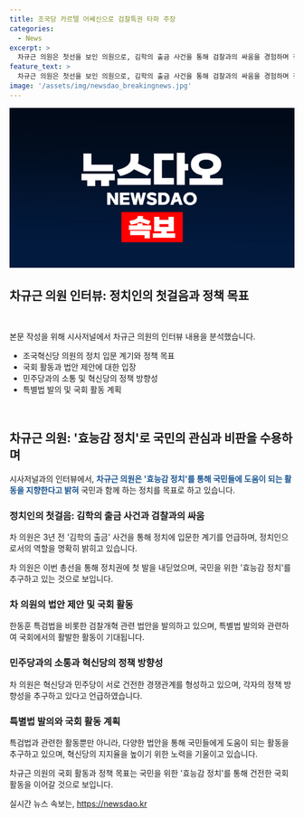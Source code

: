 ```yaml
---
title: 조국당 카르텔 어쎄신으로 검찰특권 타파 주장
categories:
  - News
excerpt: >
  차규근 의원은 첫선을 보인 의원으로, 김학의 출금 사건을 통해 검찰과의 싸움을 경험하며 정치인으로의 길을 결정했다. 검찰특권과 카르텔을 타파하고 국민을 위한 효능감 정치를 추구하는 그는 민주당과의 소통은 없다며, 혁신당의 정체를 법안과 메시지로 극복할 것을 강조했다. 또한, 주요 정책으로 검찰개혁과 관련된 법안을 발의하고 있으며, 혁신당의 지지율 하락에 대해 더 열심히 하겠다는 각오를 밝혔다.
feature_text: >
  차규근 의원은 첫선을 보인 의원으로, 김학의 출금 사건을 통해 검찰과의 싸움을 경험하며 정치인으로의 길을 결정했다. 검찰특권과 카르텔을 타파하고 국민을 위한 효능감 정치를 추구하는 그는 민주당과의 소통은 없다며, 혁신당의 정체를 법안과 메시지로 극복할 것을 강조했다. 또한, 주요 정책으로 검찰개혁과 관련된 법안을 발의하고 있으며, 혁신당의 지지율 하락에 대해 더 열심히 하겠다는 각오를 밝혔다.
image: '/assets/img/newsdao_breakingnews.jpg'
---
```


<p><img src="/assets/img/newsdao_breakingnews.jpg" alt="implanttips 속보" /></p>

<h2 data-ke-size="size26">차규근 의원 인터뷰: 정치인의 첫걸음과 정책 목표</h2>

<p data-ke-size="size16">&nbsp;</p>

<p>본문 작성을 위해 시사저널에서 차규근 의원의 인터뷰 내용을 분석했습니다. </p>

<ul>
    <li>조국혁신당 의원의 정치 입문 계기와 정책 목표</li>
    <li>국회 활동과 법안 제안에 대한 입장</li>
    <li>민주당과의 소통 및 혁신당의 정책 방향성</li>
    <li>특별법 발의 및 국회 활동 계획</li>
</ul>

<p data-ke-size="size16">&nbsp;</p>

<h2 data-ke-size="size24">차규근 의원: '효능감 정치'로 국민의 관심과 비판을 수용하며</h2>

<p>시사저널과의 인터뷰에서, <b><span style="color: #1a5490;">차규근 의원은 '효능감 정치'를 통해 국민들에 도움이 되는 활동을 지향한다고 밝혀</span></b> 국민과 함께 하는 정치를 목표로 하고 있습니다. </p>

<h3>정치인의 첫걸음: 김학의 출금 사건과 검찰과의 싸움</h3>

<p>차 의원은 3년 전 '김학의 출금' 사건을 통해 정치에 입문한 계기를 언급하며, 정치인으로서의 역할을 명확히 밝히고 있습니다.</p>

<p>차 의원은 이번 총선을 통해 정치권에 첫 발을 내딛었으며, 국민을 위한 '효능감 정치'를 추구하고 있는 것으로 보입니다.</p>

<h3>차 의원의 법안 제안 및 국회 활동</h3>

<p>한동훈 특검법을 비롯한 검찰개혁 관련 법안을 발의하고 있으며, 특별법 발의와 관련하여 국회에서의 활발한 활동이 기대됩니다.</p>

<h3>민주당과의 소통과 혁신당의 정책 방향성</h3>

<p>차 의원은 혁신당과 민주당이 서로 건전한 경쟁관계를 형성하고 있으며, 각자의 정책 방향성을 추구하고 있다고 언급하였습니다.</p>

<h3>특별법 발의와 국회 활동 계획</h3>

<p>특검법과 관련한 활동뿐만 아니라, 다양한 법안을 통해 국민들에게 도움이 되는 활동을 추구하고 있으며, 혁신당의 지지율을 높이기 위한 노력을 기울이고 있습니다. </p>

<p>차규근 의원의 국회 활동과 정책 목표는 국민을 위한 '효능감 정치'를 통해 건전한 국회 활동을 이어갈 것으로 보입니다.</p>
실시간 뉴스 속보는, <a href="https://newsdao.kr" rel="dofollow">https://newsdao.kr</a>


